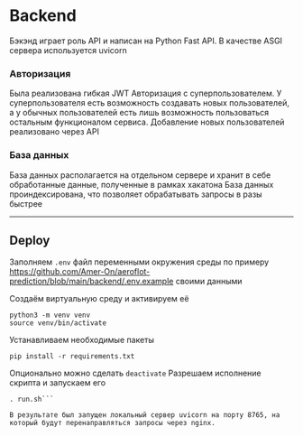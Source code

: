 # Backend
Бэкэнд играет роль API и написан на Python Fast API. В качестве ASGI сервера используется uvicorn

### Авторизация
Была реализована гибкая JWT Авторизация с суперпользователем.
У суперпользователя есть возможность создавать новых пользователей, а у обычных пользователей есть лишь возможность пользоваться остальным функционалом сервиса. Добавление новых пользователей реализовано через API

### База данных
База данных располагается на отдельном сервере и хранит в себе обработанные данные, полученные в рамках хакатона
База данных проиндексирована, что позволяет обрабатывать запросы в разы быстрее

---
## Deploy
Заполняем ```.env``` файл переменными окружения среды по примеру https://github.com/Amer-On/aeroflot-prediction/blob/main/backend/.env.example своими данными

Создаём виртуальную среду и активируем её
```
python3 -m venv venv
source venv/bin/activate
```
Устанавливаем необходимые пакеты
```
pip install -r requirements.txt
```
Опционально можно сделать
```deactivate```
Разрешаем исполнение скрипта и запускаем его
```chmod 777 run.sh
. run.sh```

В результате был запущен локальный сервер uvicorn на порту 8765, на который будут перенаправляться запросы через nginx.
